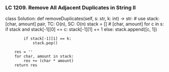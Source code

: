 ### LC 1209. Remove All Adjacent Duplicates in String II
class Solution:
    def removeDuplicates(self, s: str, k: int) -> str:
        # use stack: [char, amount] pair, TC: O(n), SC: O(n)
        stack = []      # [char, amount]
        for c in s:
            if stack and stack[-1][0] == c:
                stack[-1][1] += 1
            else:
                stack.append([c, 1])
            
            if stack[-1][1] == k:
                stack.pop()
        
        res = ''
        for char, amount in stack:
            res += (char * amount)
        return res